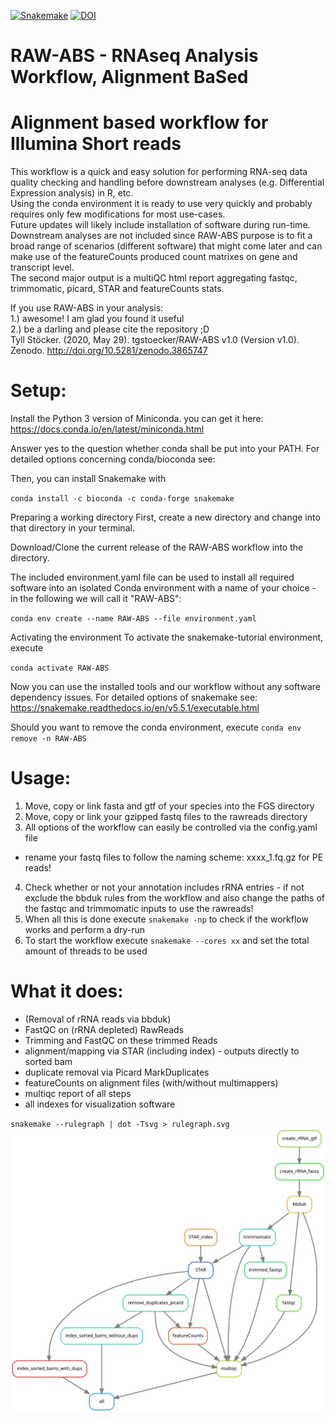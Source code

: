 [![Snakemake](https://img.shields.io/badge/snakemake-≥5.7.0-brightgreen.svg?style=flat)](https://snakemake.readthedocs.io) [![DOI](https://zenodo.org/badge/220555640.svg)](https://zenodo.org/badge/latestdoi/220555640)

# RAW-ABS - RNAseq Analysis Workflow, Alignment BaSed 
# Alignment based workflow for Illumina Short reads

This workflow is a quick and easy solution for performing RNA-seq data quality checking and handling before downstream analyses (e.g. Differential Expression analysis) in R, etc.  
Using the conda environment it is ready to use very quickly and probably requires only few modifications for most use-cases.  
Future updates will likely include installation of software during run-time.  
Downstream analyses are not included since RAW-ABS purpose is to fit a broad range of scenarios (different software) that might come later and can make use of the featureCounts produced count matrixes on gene and transcript level.  
The second major output is a multiQC html report aggregating fastqc, trimmomatic, picard, STAR and featureCounts stats.  
  
If you use RAW-ABS in your analysis:  
1.) awesome! I am glad you found it useful  
2.) be a darling and please cite the repository ;D  
Tyll Stöcker. (2020, May 29). tgstoecker/RAW-ABS v1.0 (Version v1.0). Zenodo. http://doi.org/10.5281/zenodo.3865747


# Setup:
Install the Python 3 version of Miniconda.
you can get it here: https://docs.conda.io/en/latest/miniconda.html

Answer yes to the question whether conda shall be put into your PATH.
For detailed options concerning conda/bioconda see:

Then, you can install Snakemake with

`conda install -c bioconda -c conda-forge snakemake`

Preparing a working directory
First, create a new directory and change into that directory in your terminal.

Download/Clone the current release of the RAW-ABS workflow into the directory.

The included environment.yaml file can be used to install all required software into an isolated Conda environment with a name of your choice - in the following we will call it "RAW-ABS":

`conda env create --name RAW-ABS --file environment.yaml`

Activating the environment
To activate the snakemake-tutorial environment, execute

`conda activate RAW-ABS`

Now you can use the installed tools and our workflow without any software dependency issues.
For detailed options of snakemake see: https://snakemake.readthedocs.io/en/v5.5.1/executable.html

Should you want to remove the conda environment, execute
`conda env remove -n RAW-ABS`

# Usage:
1) Move, copy or link fasta and gtf of your species into the FGS directory
2) Move, copy or link your gzipped fastq files to the rawreads directory
3) All options of the workflow can easily be controlled via the config.yaml file
  - rename your fastq files to follow the naming scheme: xxxx_1.fq.gz for PE reads!
4) Check whether or not your annotation includes rRNA entries - if not exclude the bbduk rules from the workflow and also change the paths of the fastqc and trimmomatic inputs to use the rawreads!  
5) When all this is done execute `snakemake -np` to check if the workflow works and perform a dry-run  
6) To start the workflow execute `snakemake --cores xx` and set the total amount of threads to be used  

# What it does:
- (Removal of rRNA reads via bbduk)
- FastQC on (rRNA depleted) RawReads
- Trimming and FastQC on these trimmed Reads
- alignment/mapping via STAR (including index) - outputs directly to sorted bam
- duplicate removal via Picard MarkDuplicates
- featureCounts on alignment files (with/without multimappers)
- multiqc report of all steps
- all indexes for visualization software


`snakemake --rulegraph | dot -Tsvg > rulegraph.svg`
![Alt text](./rulegraph.svg)
